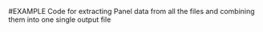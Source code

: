 #EXAMPLE
Code for extracting Panel data from all the files and combining them into one single output file 
